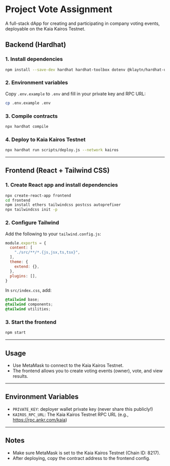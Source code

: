 # Project Vote Assignment

A full-stack dApp for creating and participating in company voting events, deployable on the Kaia Kairos Testnet.

## Backend (Hardhat)

### 1. Install dependencies
```bash
npm install --save-dev hardhat hardhat-toolbox dotenv @klaytn/hardhat-utils ethers @openzeppelin/contracts
```

### 2. Environment variables
Copy `.env.example` to `.env` and fill in your private key and RPC URL:
```bash
cp .env.example .env
```

### 3. Compile contracts
```bash
npx hardhat compile
```

### 4. Deploy to Kaia Kairos Testnet
```bash
npx hardhat run scripts/deploy.js --network kairos
```

---

## Frontend (React + Tailwind CSS)

### 1. Create React app and install dependencies
```bash
npx create-react-app frontend
cd frontend
npm install ethers tailwindcss postcss autoprefixer
npx tailwindcss init -p
```

### 2. Configure Tailwind
Add the following to your `tailwind.config.js`:
```js
module.exports = {
  content: [
    "./src/**/*.{js,jsx,ts,tsx}",
  ],
  theme: {
    extend: {},
  },
  plugins: [],
}
```

In `src/index.css`, add:
```css
@tailwind base;
@tailwind components;
@tailwind utilities;
```

### 3. Start the frontend
```bash
npm start
```

---

## Usage
- Use MetaMask to connect to the Kaia Kairos Testnet.
- The frontend allows you to create voting events (owner), vote, and view results.

---

## Environment Variables
- `PRIVATE_KEY`: deployer wallet private key (never share this publicly!)
- `KAIROS_RPC_URL`: The Kaia Kairos Testnet RPC URL (e.g., https://rpc.ankr.com/kaia)

---

## Notes
- Make sure MetaMask is set to the Kaia Kairos Testnet (Chain ID: 8217).
- After deploying, copy the contract address to the frontend config. 
